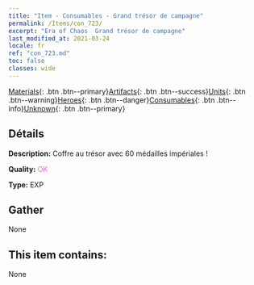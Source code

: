 ```yaml
---
title: "Item - Consumables - Grand trésor de campagne"
permalink: /Items/con_723/
excerpt: "Era of Chaos  Grand trésor de campagne"
last_modified_at: 2021-03-24
locale: fr
ref: "con_723.md"
toc: false
classes: wide
---
```

 [Materials](/fr/Items/){: .btn .btn--primary}[Artifacts](/fr/Items/Artifacts/){: .btn .btn--success}[Units](/fr/Items/Units/){: .btn .btn--warning}[Heroes](/fr/Items/Heroes/){: .btn .btn--danger}[Consumables](/fr/Items/Consumables/){: .btn .btn--info}[Unknown](/fr/Items/Unknown/){: .btn .btn--primary}

## Détails
 **Description:** Coffre au trésor avec 60 médailles impériales !

 **Quality:** <span style="color: #DA70D6">OK</span>

 **Type:** EXP

## Gather

  None

## This item contains:

  None

